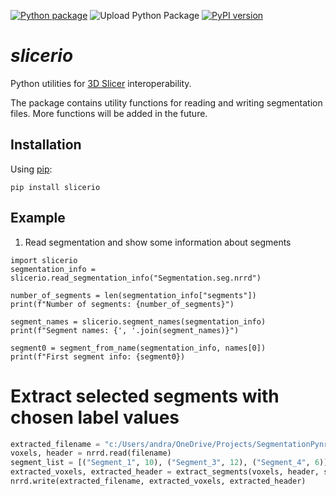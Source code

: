 [![Python package](https://github.com/lassoan/slicerio/workflows/Python%20package/badge.svg)](https://github.com/lassoan/slicerio/actions?query=workflow%3A%22Python+package%22)
![Upload Python Package](https://github.com/lassoan/slicerio/workflows/Upload%20Python%20Package/badge.svg)
[![PyPI version](https://badge.fury.io/py/slicerio.svg)](https://badge.fury.io/py/slicerio)

# *slicerio*

Python utilities for [3D Slicer](https://www.slicer.org) interoperability.

The package contains utility functions for reading and writing segmentation files.
More functions will be added in the future.

## Installation

Using [pip](https://pip.pypa.io/en/stable/):

```
pip install slicerio
```

## Example

1. Read segmentation and show some information about segments

```
import slicerio
segmentation_info = slicerio.read_segmentation_info("Segmentation.seg.nrrd")

number_of_segments = len(segmentation_info["segments"])
print(f"Number of segments: {number_of_segments}")

segment_names = slicerio.segment_names(segmentation_info)
print(f"Segment names: {', '.join(segment_names)}")

segment0 = segment_from_name(segmentation_info, names[0])
print(f"First segment info: {segment0})
```

# Extract selected segments with chosen label values

```python
extracted_filename = "c:/Users/andra/OneDrive/Projects/SegmentationPynrrd/SegmentationExtracted.seg.nrrd"
voxels, header = nrrd.read(filename)
segment_list = [("Segment_1", 10), ("Segment_3", 12), ("Segment_4", 6)]
extracted_voxels, extracted_header = extract_segments(voxels, header, segmentation_info, segment_list)
nrrd.write(extracted_filename, extracted_voxels, extracted_header)
```
